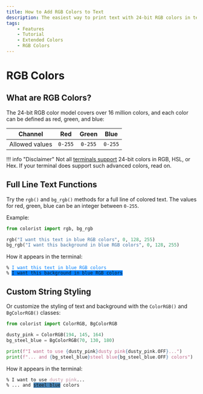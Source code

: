 ```yaml
---
title: How to Add RGB Colors to Text
description: The easiest way to print text with 24-bit RGB colors in terminal output using Colorist for Python. Includes code examples.
tags:
    - Features
    - Tutorial
    - Extended Colors
    - RGB Colors
---
```


# RGB Colors
## What are RGB Colors?
The 24-bit RGB color model covers over 16 million colors, and each color can be defined as red, green, and blue:

| Channel        | Red     | Green   | Blue    |
| -------------- | :-----: | :-----: | :-----: |
| Allowed values | `0-255` | `0-255` | `0-255` |

!!! info "Disclaimer"
    Not all [terminals support](../compatibility/terminal-support.md) 24-bit colors in RGB, HSL, or Hex. If your terminal does support such advanced colors, read on.

## Full Line Text Functions
Try the `rgb()` and `bg_rgb()` methods for a full line of colored text. The values for red, green, blue can be an integer between `0-255`.

Example:

```python linenums="1" hl_lines="3-4"
from colorist import rgb, bg_rgb

rgb("I want this text in blue RGB colors", 0, 128, 255)
bg_rgb("I want this background in blue RGB colors", 0, 128, 255)
```

How it appears in the terminal:

<pre><code>% <span style="color: rgb(0, 128, 255)">I want this text in blue RGB colors</span>
% <span class="text-contrast" style="background-color: rgb(0, 128, 255)">I want this background in blue RGB colors</span></code></pre>

## Custom String Styling
Or customize the styling of text and background with the `ColorRGB()` and `BgColorRGB()` classes:

```python linenums="1" hl_lines="6-7"
from colorist import ColorRGB, BgColorRGB

dusty_pink = ColorRGB(194, 145, 164)
bg_steel_blue = BgColorRGB(70, 130, 180)

print(f"I want to use {dusty_pink}dusty pink{dusty_pink.OFF}...")
print(f"... and {bg_steel_blue}steel blue{bg_steel_blue.OFF} colors")
```

How it appears in the terminal:

<pre><code>% I want to use <span style="color: rgb(194, 145, 164)">dusty pink</span>...
% ... and <span class="text-contrast" style="background-color: rgb(70, 130, 180)">steel blue</span> colors</code></pre>
